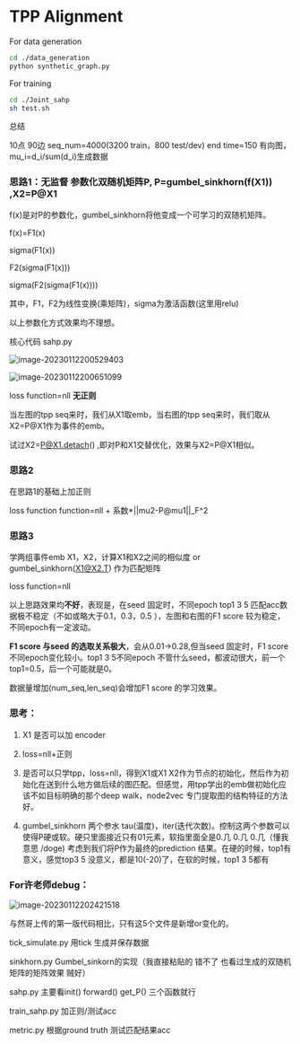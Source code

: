 # TPP Alignment

For data generation

```bash
cd ./data_generation
python synthetic_graph.py
```

For training

```bash
cd ./Joint_sahp
sh test.sh	
```





总结

10点 90边  seq_num=4000(3200 train，800 test/dev) end time=150 有向图，mu_i=d_i/sum(d_i)生成数据

### **思路1**：**无监督** 参数化双随机矩阵P, P=gumbel_sinkhorn(f(X1)) ,X2=P@X1

f(x)是对P的参数化，gumbel_sinkhorn将他变成一个可学习的双随机矩阵。



f(x)=F1(x)

sigma(F1(x))

F2(sigma(F1(x)))

sigma(F2(sigma(F1(x))))

其中，F1，F2为线性变换(乘矩阵)，sigma为激活函数(这里用relu)



以上参数化方式效果均不理想。

核心代码 sahp.py

![image-20230112200529403](https://github.com/Zephyr-29/TPP-Align/image-20230112200529403.png)

![image-20230112200651099](https://github.com/Zephyr-29/TPP-Align/image-20230112200651099.png)



loss function=nll **无正则**



当左图的tpp seq来时，我们从X1取emb，当右图的tpp seq来时，我们取从X2=P@X1作为事件的emb。

试过X2=P@X1.detach() ,即对P和X1交替优化，效果与X2=P@X1相似。



### **思路2**

在思路1的基础上加正则

loss function function=nll + 系数*||mu2-P@mu1||_F^2



### **思路3**

学两组事件emb X1，X2，计算X1和X2之间的相似度 or gumbel_sinkhorn(X1@X2.T) 作为匹配矩阵

loss function=nll



以上思路效果均**不好**，表现是，在seed 固定时，不同epoch top1 3 5 匹配acc数据极不稳定（不如或略大于0.1，0.3，0.5 ），左图和右图的F1 score 较为稳定，不同epoch有一定波动。

 **F1 score 与seed 的选取关系极大**，会从0.01->0.28,但当seed 固定时，F1 score 不同epoch变化较小。top1 3 5不同epoch 不管什么seed，都波动很大，前一个top1=0.5，后一个可能就是0。



数据量增加(num_seq,len_seq)会增加F1 score 的学习效果。



### **思考**：

1. X1 是否可以加 encoder 

2. loss=nll+正则 
2.  是否可以只学tpp，loss=nll，得到X1或X1  X2作为节点的初始化，然后作为初始化在送到什么地方做后续的图匹配。但感觉，用tpp学出的emb做初始化应该不如目标明确的那个deep walk，node2vec 专门提取图的结构特征的方法好。

4. gumbel_sinkhorn 两个参水 tau(温度)，iter(迭代次数)。控制这两个参数可以使得P硬或软。硬只里面接近只有01元素，软指里面全是0.几 0.几 0.几（懂我意思 /doge) 考虑到我们将P作为最终的prediction 结果。在硬的时候，top1有意义，感觉top3 5 没意义，都是10(-20)了，在软的时候，top1 3 5都有

### For许老师debug：

![image-20230112202421518](https://github.com/Zephyr-29/TPP-Align/image-20230112202421518.png)

与然哥上传的第一版代码相比，只有这5个文件是新增or变化的。

tick_simulate.py 用tick 生成并保存数据

sinkhorn.py Gumbel_sinkorn的实现（我直接粘贴的 错不了 也看过生成的双随机矩阵的矩阵效果 贼好）

sahp.py  主要看init()  forward()  get_P() 三个函数就行

train_sahp.py 加正则/测试acc

metric.py 根据ground truth 测试匹配结果acc
